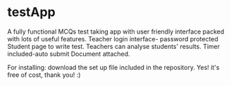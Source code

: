 # testApp
A fully functional MCQs test taking app with user friendly interface packed with lots of useful features.
Teacher login interface- password protected
Student page to write test.
Teachers can analyse students' results.
Timer included-auto submit
Document attached.

For installing:
download the set up file included in the repository.
Yes! it's free of cost, thank you! :)
